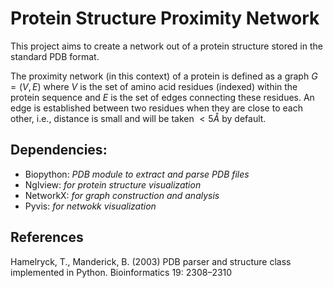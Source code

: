 # Protein Structure Proximity Network

This project aims to create a network out of a protein structure stored in the standard PDB format.

The proximity network (in this context) of a protein is defined as a graph $G=(V, E)$ where $V$ is the set of amino acid residues (indexed) within the protein sequence and $E$ is the set of edges connecting these residues. An edge is established between two residues when they are close to each other, i.e., distance is small and will be taken $<5Å$ by default.

## Dependencies:

- Biopython: _PDB module to extract and parse PDB files_
- Nglview: _for protein structure visualization_
- NetworkX: _for graph construction and analysis_
- Pyvis: _for netwokk visualization_

<!-- <iframe src="test/karate_graph.html" width="100%" height="600"></iframe> -->

## References

Hamelryck, T., Manderick, B. (2003) PDB parser and structure class implemented in Python. Bioinformatics 19: 2308–2310

